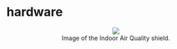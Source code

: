 hardware
========

<p align="center">
  <img src="IAQ_Shield_cropped.png"/>
  <br/>
  Image of the Indoor Air Quality shield.
</p>
